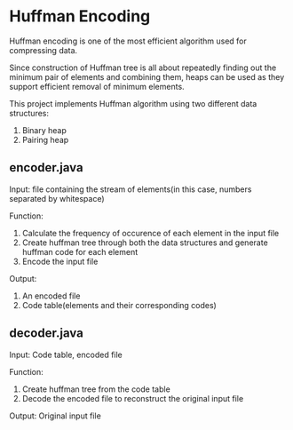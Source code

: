# Huffman Encoding

Huffman encoding is one of the most efficient algorithm used for compressing data.

Since construction of Huffman tree is all about repeatedly finding out the minimum pair of elements and combining them,
heaps can be used as they support efficient removal of minimum elements.

This project implements Huffman algorithm using two different data structures:
1) Binary heap
2) Pairing heap

## encoder.java

Input: file containing the stream of elements(in this case, numbers separated by whitespace)

Function: 
1) Calculate the frequency of occurence of each element in the input file
2) Create huffman tree through both the data structures and generate huffman code for each element
3) Encode the input file

Output:
1) An encoded file
2) Code table(elements and their corresponding codes)

## decoder.java

Input: Code table, encoded file

Function: 
1) Create huffman tree from the code table
2) Decode the encoded file to reconstruct the original input file

Output:
Original input file


